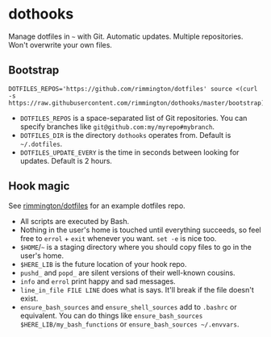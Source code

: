 dothooks
========

Manage dotfiles in `~` with Git. Automatic updates. Multiple repositories. Won't overwrite your own files.

Bootstrap
---------

```
DOTFILES_REPOS='https://github.com/rimmington/dotfiles' source <(curl -s https://raw.githubusercontent.com/rimmington/dothooks/master/bootstrap)
```

* `DOTFILES_REPOS` is a space-separated list of Git repositories. You can specify branches like `git@github.com:my/myrepo#mybranch`.
* `DOTFILES_DIR` is the directory `dothooks` operates from. Default is `~/.dotfiles`.
* `DOTFILES_UPDATE_EVERY` is the time in seconds between looking for updates. Default is 2 hours.

Hook magic
----------

See [rimmington/dotfiles](https://github.com/rimmington/dotfiles) for an example dotfiles repo.

* All scripts are executed by Bash.
* Nothing in the user's home is touched until everything succeeds, so feel free to `errol` + `exit` whenever you want. `set -e` is nice too.
* `$HOME`/`~` is a staging directory where you should copy files to go in the user's home.
* `$HERE_LIB` is the future location of your hook repo.
* `pushd_` and `popd_` are silent versions of their well-known cousins.
* `info` and `errol` print happy and sad messages.
* `line_in_file FILE LINE` does what is says. It'll break if the file doesn't exist.
* `ensure_bash_sources` and `ensure_shell_sources` add to `.bashrc` or equivalent. You can do things like `ensure_bash_sources $HERE_LIB/my_bash_functions` or `ensure_bash_sources ~/.envvars`.
